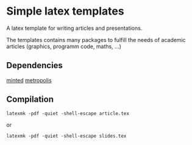 # Simple latex templates

A latex template for writing articles and presentations.

The templates contains many packages to fulfill the needs of academic articles (graphics, programm code, maths, ...)

## Dependencies

[minted](https://github.com/gpoore/minted)
[metropolis](https://github.com/matze/mtheme)

## Compilation

    latexmk -pdf -quiet -shell-escape article.tex
    
 or
 
    latexmk -pdf -quiet -shell-escape slides.tex
    

